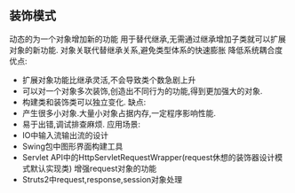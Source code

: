 装饰模式
---
动态的为一个对象增加新的功能
用于替代继承,无需通过继承增加子类就可以扩展对象的新功能.
对象关联代替继承关系,避免类型体系的快速膨胀
降低系统耦合度
优点:
- 扩展对象功能比继承灵活,不会导致类个数急剧上升
- 可以对一个对象多次装饰,创造出不同行为的功能,得到更加强大的对象.
- 构建类和装饰类可以独立变化.
缺点:
- 产生很多小对象.大量小对象占据内存,一定程序影响性能.
- 易于出错,调试排查麻烦.
应用场景:
- IO中输入流输出流的设计
- Swing包中图形界面构建工具
- Servlet API中的HttpServletRequestWrapper(request休想的装饰器设计模式默认实现类)
  增强request对象的功能
- Struts2中request,response,session对象处理